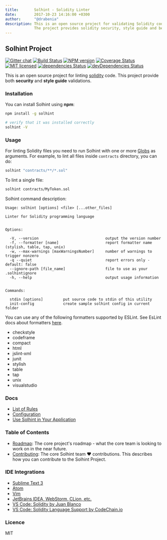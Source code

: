 ```yaml
---
title:       Solhint - Solidity Linter
date:        2017-10-23 14:16:00 +0300
author:      "@drabenia"
description: This is an open source project for validating Solidity code.
             The project provides solidity security, style guide and best practise validations.
---
```


## Solhint Project

[![Gitter chat](https://badges.gitter.im/gitterHQ/gitter.svg)](https://gitter.im/solhint/Lobby)
[![Build Status](https://travis-ci.org/protofire/solhint.svg?branch=master)](https://travis-ci.org/protofire/solhint)
[![NPM version](https://badge.fury.io/js/solhint.svg)](https://npmjs.org/package/solhint)
[![Coverage Status](https://coveralls.io/repos/github/protofire/solhint/badge.svg?branch=master)](
https://coveralls.io/github/protofire/solhint?branch=master)
[![MIT licensed](https://img.shields.io/badge/license-MIT-blue.svg)](https://raw.githubusercontent.com/protofire/solhint/master/LICENSE)
[![dependencies Status](https://david-dm.org/protofire/solhint/status.svg)](https://david-dm.org/protofire/solhint)
[![devDependencies Status](https://david-dm.org/protofire/solhint/dev-status.svg)](https://david-dm.org/protofire/solhint?type=dev)

This is an open source project for linting [solidity](http://solidity.readthedocs.io/en/develop/) code. This project
provide both **security** and **style guide** validations.

### Installation

You can install Solhint using **npm**:

```sh
npm install -g solhint

# verify that it was installed correctly
solhint -V
```

### Usage

For linting Solidity files you need to run Solhint with one or more
[Globs](https://en.wikipedia.org/wiki/Glob_(programming)) as arguments. For example, to lint all files inside
`contracts` directory, you can do:

```sh
solhint "contracts/**/*.sol"
```

To lint a single file:

```sh
solhint contracts/MyToken.sol
```

Solhint command description:

```text
Usage: solhint [options] <file> [...other_files]

Linter for Solidity programming language


Options:

  -V, --version                              output the version number
  -f, --formatter [name]                     report formatter name (stylish, table, tap, unix)
  -w, --max-warnings [maxWarningsNumber]     number of warnings to trigger nonzero
  -q --quiet                                 report errors only - default: false
  --ignore-path [file_name]                  file to use as your .solhintignore
  -h, --help                                 output usage information


Commands:

  stdin [options]         put source code to stdin of this utility
  init-config             create sample solhint config in current folder
```

You can use any of the following formatters supported by ESLint. 
See EsLint docs about formatters [here](https://eslint.org/docs/user-guide/formatters/).

  -  checkstyle
  -  codeframe
  -  compact
  -  html
  -  jslint-xml
  -  junit
  -  stylish
  -  table
  -  tap
  -  unix
  -  visualstudio

### Docs

 - [List of Rules](./rules.html)
 - [Configuration](./configuration.html)
 - [Use Solhint in Your Application](./use-in-app.html)

### Table of Contents

* [Roadmap](./roadmap.html): The core project's roadmap - what the core team is looking to work on in the near future.
* [Contributing](./contributing.html): The core Solhint team :heart: contributions. This describes how you can contribute to the Solhint Project.

### IDE Integrations

  - [Sublime Text 3](https://packagecontrol.io/search/solhint)
  - [Atom](https://atom.io/packages/atom-solidity-linter)
  - [Vim](https://github.com/sohkai/syntastic-local-solhint)
  - [JetBrains IDEA, WebStorm, CLion, etc.](https://plugins.jetbrains.com/plugin/10177-solidity-solhint)
  - [VS Code: Solidity by Juan Blanco](
         https://marketplace.visualstudio.com/items?itemName=JuanBlanco.solidity)
  - [VS Code: Solidity Language Support by CodeChain.io](
         https://marketplace.visualstudio.com/items?itemName=kodebox.solidity-language-server)

### Licence

MIT
